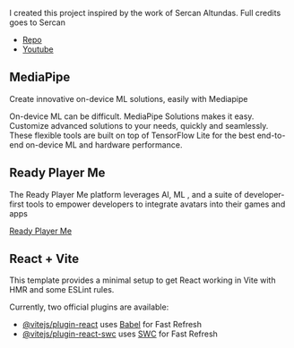 I created this project inspired by the work of Sercan Altundas. Full credits goes to Sercan

- [Repo](https://github.com/srcnalt/rpm-face-tracking/tree/master)
- [Youtube](https://youtu.be/GPam8KU3ldw)

## MediaPipe

Create innovative on-device ML solutions, easily with Mediapipe

On-device ML can be difficult. MediaPipe Solutions makes it easy. Customize advanced solutions to your needs, quickly and seamlessly. These flexible tools are built on top of TensorFlow Lite for the best end-to-end on-device ML and hardware performance.

## Ready Player Me

The Ready Player Me platform leverages AI, ML , and a suite of developer-first tools to empower developers to integrate avatars into their games and apps

[Ready Player Me](https://readyplayer.me/)

## React + Vite

This template provides a minimal setup to get React working in Vite with HMR and some ESLint rules.

Currently, two official plugins are available:

- [@vitejs/plugin-react](https://github.com/vitejs/vite-plugin-react/blob/main/packages/plugin-react/README.md) uses [Babel](https://babeljs.io/) for Fast Refresh
- [@vitejs/plugin-react-swc](https://github.com/vitejs/vite-plugin-react-swc) uses [SWC](https://swc.rs/) for Fast Refresh
